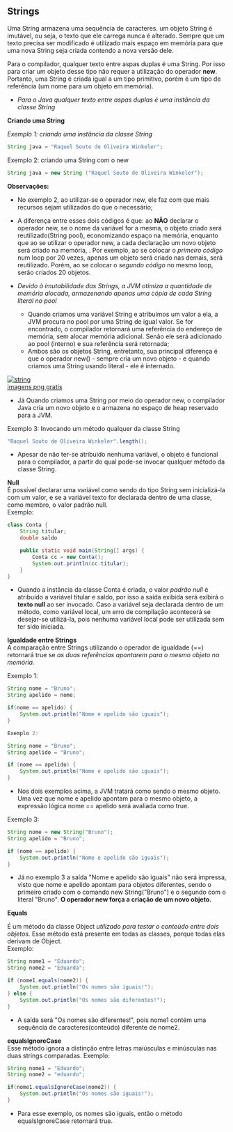 ## Strings

Uma String armazena uma sequência de caracteres. um objeto String é imutável, ou seja, o texto que ele carrega nunca é alterado. Sempre que um texto precisa ser modificado é utilizado mais espaço em memória para que uma nova String seja criada contendo a nova versão dele. 

Para o compilador, qualquer texto entre aspas duplas é uma String. Por isso para criar um objeto desse tipo não requer a utilização do operador **new**. Portanto, uma String é criada igual a um tipo primitivo, porém é um tipo de referência (um nome para um objeto em memória). 
* *Para o Java qualquer texto entre aspas duplas é uma instância da classe String* 

**Criando uma String**

*Exemplo 1: criando uma instância da classe String*
~~~java
String java = "Raquel Souto de Oliveira Winkeler";
~~~

Exemplo 2: criando uma String com o new
~~~java
String java = new String ("Raquel Souto de Oliveira Winkeler");
~~~

**Observações:**  
* No exemplo 2, ao utilizar-se o operador new, ele faz com que mais recursos sejam utilizados do que o necessário;
* A diferença entre esses dois códigos é que: ao **NÃO** declarar o operador new, se o nome da variável for a mesma, o objeto criado será reutilizado(String pool), economizando espaço na memória, enquanto que ao se utilizar o operador new, a cada declaração um novo objeto será criado na memória, . Por exemplo, ao se colocar o *primeiro código* num loop por 20 vezes, apenas um objeto será criado nas demais, será reutilizado. Porém, ao se colocar o *segundo código* no mesmo loop, serão criados 20 objetos.  

* *Devido à imutabilidade das Strings, a JVM otimiza a quantidade de memória alocada, armazenando apenas uma cópia de cada String literal no pool*  
    * Quando criamos uma variável String e atribuímos um valor a ela, a JVM procura no pool por uma String de igual valor. Se for encontrado, o compilador retornará uma referência do endereço de memória, sem alocar memória adicional. Senão ele será adicionado ao pool (interno) e sua referência será retornada;
    * Ambos são os objetos String, entretanto, sua principal diferença é que o operador new() - sempre cria um novo objeto - e quando criamos uma String usando literal - ele é internado.

<a href="https://ibb.co/VBYFWk8"><img src="https://i.ibb.co/bd54gGn/string.png" alt="string" border="0"></a><br /><a target='_blank' href='https://pt-br.imgbb.com/'>imagens png gratis</a><br />

* Já Quando criamos uma String por meio do operador new, o compilador Java cria um novo objeto e o armazena no espaço de heap reservado para a JVM.

Exemplo 3: Invocando um método qualquer da classe String
~~~java
"Raquel Souto de Oliveira Winkeler".length();
~~~
* Apesar de não ter-se atribuido nenhuma variável, o objeto é funcional para o compilador, a partir do qual pode-se invocar qualquer método da classe String.

**Null**  
É possível declarar uma variável como sendo do tipo String sem inicializá-la com um valor, e se a variável texto for declarada dentro de uma classe, como membro, o valor padrão null.   
Exemplo:
~~~java
class Conta {
    String titular;
    double saldo

    public static void main(String[] args) {
        Conta cc = new Conta();
        System.out.println(cc.titular);
    }
} 
~~~
 * Quando a instância da classe Conta é criada, o valor *padrão null* é atribuído a variável titular e saldo, por isso a saída exibida será exibirá o **texto null**  ao ser invocado. Caso a variável seja declarada dentro de um método, como variável local, um erro de compilação acontecerá se desejar-se utilizá-la, pois nenhuma variável local pode ser utilizada sem ter sido iniciada. 
   

 **Igualdade entre Strings**  
 A comparação entre Strings utilizando o operador de igualdade (==) retornará true se *as duas referências apontarem para o mesmo objeto na memória.*  

Exemplo 1: 
~~~java
String nome = "Bruno";
String apelido = nome;

if(nome == apelido) {
    System.out.println("Nome e apelido são iguais");
}

Exemplo 2: 

String nome = "Bruno";
String apelido = "Bruno";

if (nome == apelido) {
    System.out.println("Nome e apelido são iguais");
}
~~~

* Nos dois exemplos acima, a JVM tratará como sendo o mesmo objeto. Uma vez que nome e apelido apontam para o mesmo objeto, a expressão lógica nome == apelido será avaliada como true.

Exemplo 3:
~~~java
String nome = new String("Bruno");
String apelido = "Bruno";

if (nome == apelido) {
    System.out.println("Nome e apelido são iguais");
}
~~~

* Já no exemplo 3 a saída "Nome e apelido são iguais" não será impressa, visto que nome e apelido apontam para objetos diferentes, sendo o primeiro criado com o comando new String("Bruno") e o segundo com o literal "Bruno". **O operador new força a criação de um novo objeto.**

**Equals**

É um método da classe Object *utilizado para testar o conteúdo entre dois objetos.* Esse método está presente em todas as classes, porque todas elas derivam de Object.   
Exemplo:
~~~java
String nome1 = "Eduardo";
String nome2 = "Eduarda";

if (nome1.equals(nome2)) {
    System.out.println("Os nomes são iguais!");
} else {
    System.out.println("Os nomes são diferentes!");
}
~~~
* A saída será "Os nomes são diferentes!", pois nome1 contém uma sequência de caracteres(conteúdo) diferente de nome2.

**equalsIgnoreCase**  
Esse método ignora a distinção entre letras maiúsculas e minúsculas nas duas strings comparadas.
Exemplo:
~~~java
String nome1 = "Eduardo";
String nome2 = "eduardo";

if(nome1.equalsIgnoreCase(nome2)) {
    System.out.println("Os nomes são iguais!");
}
~~~

* Para esse exemplo, os nomes são iguais, então o método equalsIgnoreCase retornará true.

